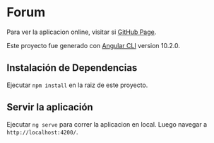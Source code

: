 # Forum

Para ver la aplicacion online, visitar si [GitHub Page](https://kaysinho.github.io/forum/).

Este proyecto fue generado con [Angular CLI](https://github.com/angular/angular-cli) version 10.2.0.

## Instalación de Dependencias

Ejecutar `npm install` en la raiz de este proyecto. 

## Servir la aplicación

Ejecutar `ng serve` para correr la aplicacion en local. Luego navegar a `http://localhost:4200/`. 

